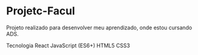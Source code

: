# Projetc-Facul
Projeto realizado para desenvolver meu aprendizado, onde estou cursando ADS.

Tecnologia
React
JavaScript (ES6+)
HTML5
CSS3
